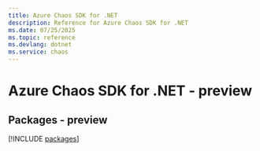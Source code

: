 ```yaml
---
title: Azure Chaos SDK for .NET
description: Reference for Azure Chaos SDK for .NET
ms.date: 07/25/2025
ms.topic: reference
ms.devlang: dotnet
ms.service: chaos
---
```

# Azure Chaos SDK for .NET - preview
## Packages - preview
[!INCLUDE [packages](chaos-index.md)]